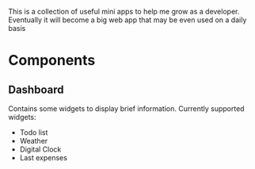 This is a collection of useful mini apps to help me grow as a developer.
Eventually it will become a big web app that may be even used on a daily basis

# Components

## Dashboard

Contains some widgets to display brief information.
Currently supported widgets:

- Todo list
- Weather
- Digital Clock
- Last expenses
